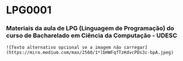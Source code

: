 # LPG0001
### Materiais da aula de LPG (Linguagem de Programação) do curso de Bacharelado em Ciência da Computação - UDESC
	![Texto alternativo opcional se a imagem não carregar](https://miro.medium.com/max/2560/1*lbHWFqfTzKdvcPDs3c-bpA.jpeg)
